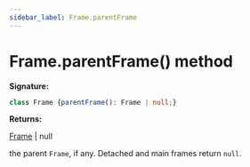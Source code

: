 ```yaml
---
sidebar_label: Frame.parentFrame
---
```

# Frame.parentFrame() method

**Signature:**

```typescript
class Frame {parentFrame(): Frame | null;}
```
**Returns:**

[Frame](./puppeteer.frame.md) \| null

the parent `Frame`, if any. Detached and main frames return `null`.

